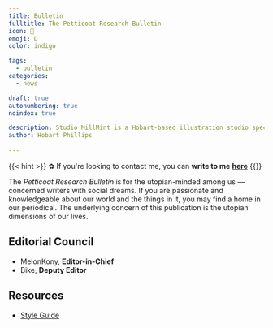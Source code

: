 ```yaml
---
title: Bulletin
fulltitle: The Petticoat Research Bulletin
icon: 💾
emoji: O
color: indigo

tags: 
  - bulletin
categories:
  - news

draft: true
autonumbering: true
noindex: true

description: Studio MillMint is a Hobart-based illustration studio specialising in utopian fiction.
author: Hobart Phillips
 
---
```


{{< hint >}}
✿ If you're looking to contact me, you can **write to me** [**here**](mailto:studio@millmint.net)
{{</hint>}}

The *Petticoat Research Bulletin* is for the utopian-minded among us — concerned writers with social dreams. If you are passionate and knowledgeable about our world and the things in it, you may find a home in our periodical. The underlying concern of this publication is the utopian dimensions of our lives. 

## Editorial Council
* MelonKony, **Editor-in-Chief**
* Bike, **Deputy Editor**

## Resources

* <a href="/files/bulletin/PRB Style Guide.pdf">Style Guide</a>
